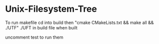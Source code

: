 # Unix-Filesystem-Tree

To run makefile cd into build then 
"cmake CMakeLists.txt && make all && ./UTF"
./UFT in build file when built


uncomment test to run them